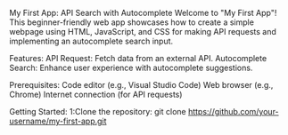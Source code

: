 
My First App: API Search with Autocomplete
Welcome to "My First App"! This beginner-friendly web app showcases how to create a simple webpage using HTML, JavaScript, and CSS for making API requests and implementing an autocomplete search input.

Features:
  API Request: Fetch data from an external API.
  Autocomplete Search: Enhance user experience with autocomplete suggestions.

Prerequisites:
  Code editor (e.g., Visual Studio Code)
  Web browser (e.g., Chrome)
  Internet connection (for API requests)

Getting Started:
  1:Clone the repository:
    git clone https://github.com/your-username/my-first-app.git
    
